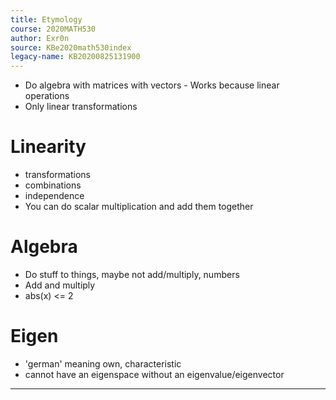 ```yaml
---
title: Etymology
course: 2020MATH530
author: Exr0n
source: KBe2020math530index
legacy-name: KB20200825131900
---
```


- Do algebra with matrices with vectors - Works because linear operations
- Only linear transformations
# Linearity
- transformations
- combinations
- independence
- You can do scalar multiplication and add them together
# Algebra
- Do stuff to things, maybe not add/multiply, numbers
- Add and multiply
- abs(x) <= 2

# Eigen
- 'german' meaning own, characteristic
- cannot have an eigenspace without an eigenvalue/eigenvector

---
